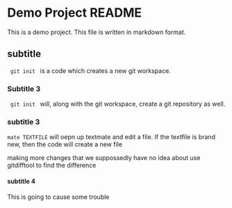 # Demo Project README

This is a demo project. This file is written in markdown format.
##  subtitle
<code> git init </code> is a code which creates a new git workspace. 
### Subtitle 3
<code> git init </code> will, along with the git workspace, create a git repository as well.

### subtitle 3 
<code>mate TEXTFILE</code> will oepn up textmate and edit a file. If the textfile is brand new, then the code will create a new file 

making more changes that we suppossedly have no idea about use gitdifftool to find the difference

#### subtitle 4
This is going to cause some trouble

